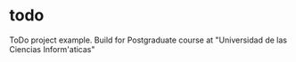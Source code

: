 # todo
ToDo project example. Build for Postgraduate course at "Universidad de las Ciencias Inform'aticas"
